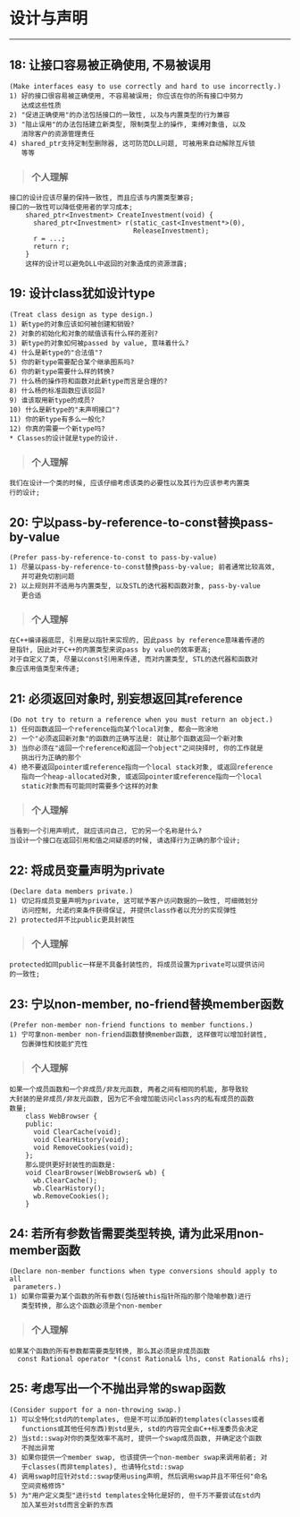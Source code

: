 # **设计与声明** #
***


## **18: 让接口容易被正确使用, 不易被误用** ##
    (Make interfaces easy to use correctly and hard to use incorrectly.)
    1) 好的接口很容易被正确使用, 不容易被误用; 你应该在你的所有接口中努力
       达成这些性质
    2) "促进正确使用"的办法包括接口的一致性, 以及与内置类型的行为兼容
    3) "阻止误用"的办法包括建立新类型, 限制类型上的操作, 束缚对象值, 以及 
       消除客户的资源管理责任
    4) shared_ptr支持定制型删除器, 这可防范DLL问题, 可被用来自动解除互斥锁
       等等
> ### **个人理解**
    接口的设计应该尽量的保持一致性, 而且应该与内置类型兼容;
    接口的一致性可以降低使用者的学习成本;
        shared_ptr<Investment> CreateInvestment(void) {
          shared_ptr<Investment> r(static_cast<Investment*>(0), 
                                   ReleaseInvestment);
          r = ...;
          return r;
        }
        这样的设计可以避免DLL中返回的对象造成的资源泄露;



## **19: 设计class犹如设计type** ##
    (Treat class design as type design.)
    1) 新type的对象应该如何被创建和销毁?
    2) 对象的初始化和对象的赋值该有什么样的差别?
    3) 新type的对象如何被passed by value, 意味着什么?
    4) 什么是新type的"合法值"?
    5) 你的新type需要配合某个继承图系吗?
    6) 你的新type需要什么样的转换?
    7) 什么杨的操作符和函数对此新type而言是合理的?
    8) 什么杨的标准函数应该驳回?
    9) 谁该取用新type的成员? 
    10) 什么是新type的"未声明接口"?
    11) 你的新type有多么一般化?
    12) 你真的需要一个新type吗? 
    * Classes的设计就是type的设计.
> ### **个人理解**
    我们在设计一个类的时候, 应该仔细考虑该类的必要性以及其行为应该参考内置类
    行的设计;



## **20: 宁以pass-by-reference-to-const替换pass-by-value** ##
    (Prefer pass-by-reference-to-const to pass-by-value)
    1) 尽量以pass-by-reference-to-const替换pass-by-value; 前者通常比较高效,
       并可避免切割问题
    2) 以上规则并不适用与内置类型, 以及STL的迭代器和函数对象, pass-by-value
       更合适
> ### **个人理解**
    在C++编译器底层, 引用是以指针来实现的, 因此pass by reference意味着传递的
    是指针, 因此对于C++的内置类型来说pass by value的效率更高;
    对于自定义了类, 尽量以const引用来传递, 而对内置类型, STL的迭代器和函数对
    象应该用值类型来传递;



## **21: 必须返回对象时, 别妄想返回其reference** ##
    (Do not try to return a reference when you must return an object.)
    1) 任何函数返回一个reference指向某个local对象, 都会一败涂地
    2) 一个"必须返回新对象"的函数的正确写法是: 就让那个函数返回一个新对象
    3) 当你必须在"返回一个reference和返回一个object"之间抉择时, 你的工作就是
       挑出行为正确的那个
    4) 绝不要返回pointer或reference指向一个local stack对象, 或返回reference
       指向一个heap-allocated对象, 或返回pointer或reference指向一个local 
       static对象而有可能同时需要多个这样的对象
> ### **个人理解**
    当看到一个引用声明式, 就应该问自己, 它的另一个名称是什么?
    当设计一个接口在返回引用和值之间疑惑的时候, 请选择行为正确的那个设计;



## **22: 将成员变量声明为private** ##
    (Declare data members private.)
    1) 切记将成员变量声明为private, 这可赋予客户访问数据的一致性, 可细微划分
       访问控制, 允诺约束条件获得保证, 并提供class作者以充分的实现弹性
    2) protected并不比public更具封装性
> ### **个人理解**
    protected如同public一样是不具备封装性的, 将成员设置为private可以提供访问
    的一致性;



## **23: 宁以non-member, no-friend替换member函数** ##
    (Prefer non-member non-friend functions to member functions.)
    1) 宁可拿non-member non-friend函数替换member函数, 这样做可以增加封装性,
       包裹弹性和技能扩充性
> ### **个人理解**
    如果一个成员函数和一个非成员/非友元函数, 两者之间有相同的机能, 那导致较
    大封装的是非成员/非友元函数, 因为它不会增加能访问class内的私有成员的函数
    数量;
        class WebBrowser {
        public:
          void ClearCache(void);
          void ClearHistory(void);
          void RemoveCookies(void);
        };
        那么提供更好封装性的函数是:
        void ClearBrowser(WebBrowser& wb) {
          wb.ClearCache();
          wb.ClearHistory();
          wb.RemoveCookies();
        }



## **24: 若所有参数皆需要类型转换, 请为此采用non-member函数** ##
    (Declare non-member functions when type conversions should apply to all 
     parameters.)
    1) 如果你需要为某个函数的所有参数(包括被this指针所指的那个隐喻参数)进行
       类型转换, 那么这个函数必须是个non-member 
> ### **个人理解**
    如果某个函数的所有参数都需要类型转换, 那么其必须是非成员函数
      const Rational operator *(const Rational& lhs, const Rational& rhs);



## **25: 考虑写出一个不抛出异常的swap函数** ##
    (Consider support for a non-throwing swap.)
    1) 可以全特化std内的templates, 但是不可以添加新的templates(classes或者
       functions或其他任何东西)到std里头, std的内容完全由C++标准委员会决定
    2) 当std::swap对你的类型效率不高时, 提供一个swap成员函数, 并确定这个函数
       不抛出异常
    3) 如果你提供一个member swap, 也该提供一个non-member swap来调用前者; 对
       于classes(而非templates), 也请特化std::swap
    4) 调用swap时应针对std::swap使用using声明, 然后调用swap并且不带任何"命名
       空间资格修饰"
    5) 为"用户定义类型"进行std templates全特化是好的, 但千万不要尝试在std内
       加入某些对std而言全新的东西
